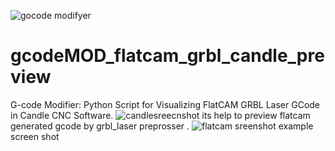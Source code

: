 ![gocode modifyer](https://github.com/FabLabBaramati/gcodeMOD_flatcam_grbl_candle_preview/assets/108176040/1825d252-3f4d-4eab-a82c-62eab479f4cc)
# gcodeMOD_flatcam_grbl_candle_preview
G-code Modifier: Python Script for Visualizing FlatCAM GRBL Laser GCode in Candle CNC Software. 
![candlesreecnshot](https://github.com/FabLabBaramati/gcodeMOD_flatcam_grbl_candle_preview/assets/108176040/0ae6fc13-0b30-4129-9676-0077b79915e0)
its help to preview flatcam generated gcode by grbl_laser preprosser . 
![flatcam sreenshot](https://github.com/FabLabBaramati/gcodeMOD_flatcam_grbl_candle_preview/assets/108176040/979405bf-8bd8-4af9-a3b7-0c5f1f275ec7)
example screen shot

